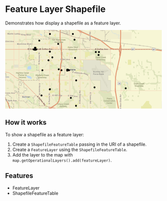 <h1>Feature Layer Shapefile</h1>

<p>Demonstrates how display a shapefile as a feature layer.</p>
  
<p><img src="FeatureLayerShapefile.png"/></p>

<h2>How it works</h2>

<p>To show a shapefile as a feature layer:</p>

<ol>
  <li>Create a <code>ShapefileFeatureTable</code> passing in the URI of a shapefile.</li>
  <li>Create a <code>FeatureLayer</code> using the <code>ShapefileFeatureTable</code>.</li>
  <li>Add the layer to the map with <code>map.getOperationalLayers().add(featureLayer)</code>.</li>
</ol>

<h2>Features</h2>

<ul>
  <li>FeatureLayer</li>
  <li>ShapefileFeatureTable</li>
</ul>

